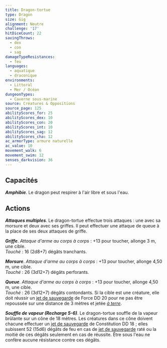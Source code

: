 ```yaml
---
title: Dragon-tortue
type: Dragon
size: Gig
alignment: Neutre
challenge: '17'
hitDiceCount: 22
savingThrows:
  - dex
  - con
  - sag
damageTypeResistances:
  - feu
languages:
  - aquatique
  - draconique
environments:
  - Littoral
  - Mer / Océan
dungeonTypes:
  - Caverne sous-marine
source: Créatures & Oppositions
source_page: 125
abilityScores_for: 25
abilityScores_dex: 10
abilityScores_con: 20
abilityScores_int: 10
abilityScores_sag: 12
abilityScores_cha: 12
ac_armorType: armure naturelle
ac_value: 10
movement_walk: 6
movement_swim: 12
senses_darkvision: 36
---
```

## Capacités
_**Amphibie**_. Le dragon peut respirer à l'air libre et sous l'eau.

## Actions
_**Attaques multiples**_. Le dragon-tortue effectue trois attaques : une avec sa morsure et deux avec ses griffes. Il peut effectuer une attaque de queue à la place de ses deux attaques de griffe.

_**Griffe**_. _Attaque d'arme au corps à corps_ : +13 pour toucher, allonge 3 m, une cible.  
_Touché_ : 16 (2d8+7) dégâts tranchants.

_**Morsure**_. _Attaque d'arme au corps à corps_ : +13 pour toucher, allonge 4,50 m, une cible.  
_Touché_ : 26 (3d12+7) dégâts perforants.

_**Queue**_. _Attaque d'arme au corps à corps_ : +13 pour toucher, allonge 4,50 m, une cible.  
_Touché_ : 26 (3d12+7) dégâts contondants. Si la cible est une créature, elle doit réussir un [jet de sauvegarde](/utiliser-les-caracteristiques/#jets-de-sauvegarde) de Force DD 20 pour ne pas être repoussée sur une distance de 3 mètres et jetée [_à terre_](/gerer-la-sante-du-personnage/#a-terre).

_**Souffle de vapeur (Recharge 5-6)**_. Le dragon-tortue souffle de la vapeur brûlante sur un cône de 18 mètres. Les créatures dans ce cône doivent chacune effectuer un [jet de sauvegarde](/utiliser-les-caracteristiques/#jets-de-sauvegarde) de Constitution DD 18 ; elles subissent 52 (15d6) dégâts de feu en cas de [jet de sauvegarde](/utiliser-les-caracteristiques/#jets-de-sauvegarde) raté ou la moitié de ces dégâts seulement en cas de réussite. Être sous l'eau ne confère aucune résistance contre ces dégâts.
